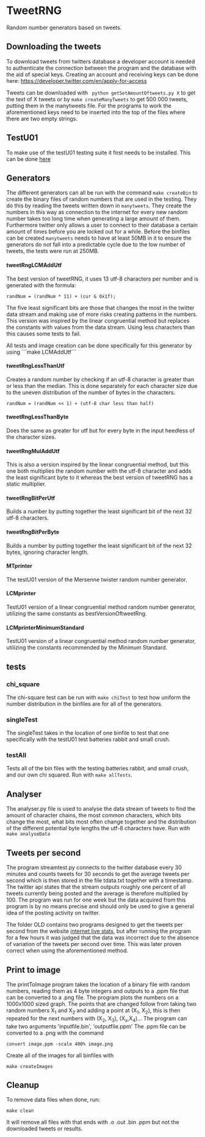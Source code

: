 # TweetRNG
Random number generators based on tweets.

## Downloading the tweets
To download tweets from twitters database a developer account is needed to authenticate the connection between the program and the database with the aid of special keys. Creating an account and receiving keys can be done here: https://developer.twitter.com/en/apply-for-access

Tweets can be downloaded with ``` python getSetAmountOftweets.py X``` to get the text of X tweets
or by ```make createManyTweets``` to get 500 000 tweets, putting them in the manytweets file. For the programs to work the aforementioned keys need to be inserted into the top of the files where there are two empty strings.

## TestU01
To make use of the testU01 testing suite it first needs to be installed. This can be done [here](http://www.iro.umontreal.ca/~simardr/testu01/install.html)

## Generators
The different generators can all be run with the command `make createBin` to create the binary files of random numbers that are used in the testing. They do this by reading the tweets written down in `manytweets`. They create the numbers in this way as connection to the internet for every new random number takes too long time when generating a large amount of them. Furthermore twitter only allows a user to connect to their database a certain amount of times before you are locked out for a while. Before the binfiles can be created `manytweets` needs to have at least 50MB in it to ensure the generators do not fall into a predictable cycle due to the low number of tweets, the tests were run at 250MB.

#### tweetRngLCMAddUtf
The best version of tweetRNG, it uses 13 utf-8 characters per number and is generated with the formula:
```
randNum = (randNum * 11) + (cur & 0x1f);
```
The five least significant bits are those that changes the most in the twitter data stream and making use of more risks creating patterns in the numbers. This version was inspired by the linear congruential method but replaces the constants with values from the data stream. Using less characters than this causes some tests to fail.

All tests and image creation can be done specifically for this generator by using ´´´make LCMAddUtf´´´

#### tweetRngLessThanUtf
Creates a random number by checking if an utf-8 character is greater than or less than the median. This is done separately for each character size due to the uneven distribution of the number of bytes in the characters.
```
randNum = (randNum << 1) + (utf-8 char less than half)
```

#### tweetRngLessThanByte
Does the same as greater for utf but for every byte in the input heedless of the character sizes.

#### tweetRngMulAddUtf
This is also a version inspired by the linear congruential method, but this one both multiplies the random number with the utf-8 character and adds the least significant byte to it whereas the best version of tweetRNG has a static multiplier.

#### tweetRngBitPerUtf
Builds a number by putting together the least significant bit of the next 32 utf-8 characters.

#### tweetRngBitPerByte
Builds a number by putting together the least significant bit of the next 32 bytes, ignoring character length.

#### MTprinter
The testU01 version of the Mersenne twister random number generator.

#### LCMprinter
TestU01 version of a linear congruential method random number generator, utilizing the same constants as bestVersionOftweetRng.

#### LCMprinterMinimumStandard
TestU01 version of a linear congruential method random number generator, utilizing the constants recommended by the Minimum Standard.

## tests
### chi_square
The chi-square test can be run with ```make chiTest``` to test how uniform the number distribution in the binfiles are for all of the generators.

### singleTest
The singleTest takes in the location of one binfile to test that one specifically with the testU01 test batteries rabbit and small crush.

### testAll
Tests all of the bin files with the testing batteries rabbit, and small crush, and our own chi squared. Run with ```make allTests```.

## Analyser
The analyser.py file is used to analyse the data stream of tweets to find the amount of character chains, the most common characters, which bits change the most, what bits most often change together and the distribution of the different potential byte lengths the utf-8 characters have. Run with ```make analyseData```

## Tweets per second
The program streamtest.py connects to the twitter database every 30 minutes and counts tweets for 30 seconds to get the average tweets per second which is then stored in the file tdata.txt together with a timestamp. The twitter api states that the stream outputs roughly one percent of all tweets currently being posted and the average is therefore multiplied by 100. The program was run for one week but the data acquired from this program is by no means precise and should only be used to give a general idea of the posting activity on twitter.

The folder OLD contains two programs designed to get the tweets per second from the website [internet live stats](https://www.internetlivestats.com/one-second/), but after running the program for a few hours it was judged that the data was incorrect due to the absence of variation of the tweets per second over time. This was later proven correct when using the aforementioned method.

## Print to image
The printToImage program takes the location of a binary file with random numbers, reading them as 4 byte integers and outputs to a .ppm file that can be converted to a .png file.
The program plots the numbers on a 1000x1000 sized graph. The points that are changed follow from taking two random numbers X<sub>1</sub> and X<sub>2</sub> and adding a point at (X<sub>1</sub>, X<sub>2</sub>), this is then repeated for the next numbers with (X<sub>2</sub>, X<sub>3</sub>), (X<sub>x</sub>,X<sub>4</sub>)...
The program can take two arguments 'inputfile.bin', 'outputfile.ppm'
The .ppm file can be converted to a .png with the command
```
convert image.ppm -scale 400% image.png
```
Create all of the images for all binfiles with
```
make createImages
```

## Cleanup
To remove data files when done, run:
```
make clean
```
It will remove all files with that ends with .o .out .bin .ppm but not the downloaded tweets or results.
